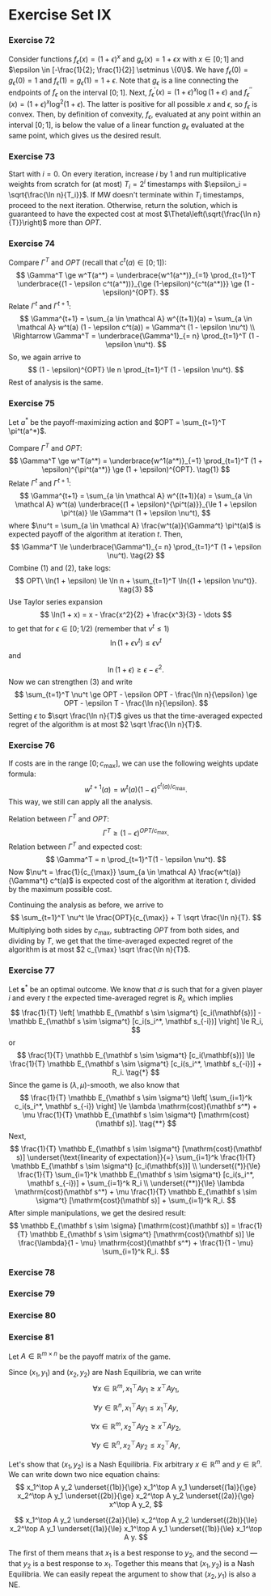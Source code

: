 # Exercise Set IX

### Exercise 72

Consider functions $f_\epsilon(x) = (1 + \epsilon)^x$ and $g_\epsilon(x) = 1 + \epsilon x$ with $x \in [0; 1]$ and $\epsilon \in [-\frac{1}{2}; \frac{1}{2}] \setminus \{0\}$. We have $f_\epsilon(0) = g_\epsilon(0) = 1$ and $f_\epsilon(1) = g_\epsilon(1) = 1 + \epsilon$. Note that $g_\epsilon$ is a line connecting the endpoints of $f_\epsilon$ on the interval $[0; 1]$. Next, $f_\epsilon^\prime(x) = (1 + \epsilon)^x \log(1 + \epsilon)$ and $f_\epsilon^{\prime \prime}(x) = (1 + \epsilon)^x \log^2(1 + \epsilon)$. The latter is positive for all possible $x$ and $\epsilon$, so $f_\epsilon$ is convex. Then, by definition of convexity, $f_\epsilon$, evaluated at any point within an interval $[0; 1]$, is below the value of a linear function $g_\epsilon$ evaluated at the same point, which gives us the desired result.

### Exercise 73

Start with $i = 0$. On every iteration, increase $i$ by $1$ and run multiplicative weights from scratch for (at most) $T_i = 2^i$ timestamps with $\epsilon_i = \sqrt{\frac{\ln n}{T_i}}$. If MW doesn't terminate within $T_i$ timestamps, proceed to the next iteration. Otherwise, return the solution, which is guaranteed to have the expected cost at most $\Theta\left(\sqrt{\frac{\ln n}{T}}\right)$ more than $OPT$.

### Exercise 74

Compare $\Gamma^T$ and $OPT$ (recall that $c^t(a) \in [0; 1]$):
$$
\Gamma^T \ge w^T(a^*) 
	= \underbrace{w^1(a^*)}_{=1} \prod_{t=1}^T 
		\underbrace{(1 - \epsilon c^t(a^*))}_{\ge (1-\epsilon)^{c^t(a^*)}}
	\ge (1 - \epsilon)^{OPT}.
$$
 Relate $\Gamma^t$ and $\Gamma^{t+1}$:
$$
\Gamma^{t+1} 
	= \sum_{a \in \mathcal A} w^{(t+1)}(a) 
	= \sum_{a \in \mathcal A} w^t(a) (1 - \epsilon c^t(a))
	= \Gamma^t (1 - \epsilon \nu^t) \\
\Rightarrow 
\Gamma^T = \underbrace{\Gamma^1}_{= n} \prod_{t=1}^T (1 - \epsilon \nu^t).
$$
 So, we again arrive to
$$
(1 - \epsilon)^{OPT} \le n \prod_{t=1}^T (1 - \epsilon \nu^t).
$$
Rest of analysis is the same.

### Exercise 75

Let $a^*$ be the payoff-maximizing action and $OPT = \sum_{t=1}^T \pi^t(a^*)$. 

Compare $\Gamma^T$ and $OPT$:
$$
\Gamma^T \ge w^T(a^*) 
	= \underbrace{w^1(a^*)}_{=1} \prod_{t=1}^T (1 + \epsilon)^{\pi^t(a^*)}
	\ge (1 + \epsilon)^{OPT}. \tag{1}
$$
Relate $\Gamma^t$ and $\Gamma^{t+1}:$
$$
\Gamma^{t+1} 
	= \sum_{a \in \mathcal A} w^{(t+1)}(a) 
	= \sum_{a \in \mathcal A} w^t(a) \underbrace{(1 + \epsilon)^{\pi^t(a)}}_{\le 1 + \epsilon \pi^t(a)}
	\le \Gamma^t (1 + \epsilon \nu^t),
$$
where $\nu^t = \sum_{a \in \mathcal A} \frac{w^t(a)}{\Gamma^t} \pi^t(a)$ is expected payoff of the algorithm at iteration $t$. Then,
$$
\Gamma^T \le \underbrace{\Gamma^1}_{= n} \prod_{t=1}^T (1 + \epsilon \nu^t). \tag{2}
$$
Combine (1) and (2), take logs:
$$
OPT\ \ln(1 + \epsilon) \le \ln n + \sum_{t=1}^T \ln{(1 + \epsilon \nu^t)}. \tag{3}
$$
Use Taylor series expansion
$$
\ln(1 + x) = x - \frac{x^2}{2} + \frac{x^3}{3} - \dots
$$
to get that for $\epsilon \in [0; 1/2)$ (remember that $\nu^t \le 1$)
$$
\ln(1 + \epsilon \nu^t) \le \epsilon \nu^t
$$
and 
$$
\ln(1 + \epsilon) \ge \epsilon - \epsilon^2.
$$
Now we can strengthen (3) and write 
$$
\sum_{t=1}^T \nu^t 
	\ge OPT - \epsilon OPT - \frac{\ln n}{\epsilon} 
	\ge OPT - \epsilon T - \frac{\ln n}{\epsilon}.
$$
Setting $\epsilon$ to $\sqrt \frac{\ln n}{T}$ gives us that the time-averaged expected regret of the algorithm is at most $2 \sqrt \frac{\ln n}{T}$.

### Exercise 76

If costs are in the range $[0; c_{\max}]$, we can use the following weights update formula:
$$
w^{t+1}(a) = w^t(a) (1 - \epsilon)^{c^t(a) / c_{\max}}.
$$
This way, we still can apply all the analysis. 

Relation between $\Gamma^T$ and $OPT$:
$$
\Gamma^T \ge (1 - \epsilon)^{OPT / c_{\max}}.
$$
Relation between $\Gamma^T$ and expected cost:
$$
\Gamma^T = n \prod_{t=1}^T(1 - \epsilon \nu^t).
$$
Now $\nu^t = \frac{1}{c_{\max}} \sum_{a \in \mathcal A} \frac{w^t(a)}{\Gamma^t} c^t(a)$ is expected cost of the algorithm at iteration $t$, divided by the maximum possible cost.

Continuing the analysis as before, we arrive to 
$$
\sum_{t=1}^T \nu^t \le \frac{OPT}{c_{\max}} + T \sqrt \frac{\ln n}{T}. 
$$
 Multiplying both sides by $c_{\max}$, subtracting $OPT$ from both sides, and dividing by $T$, we get that the time-averaged expected regret of the algorithm is at most $2 c_{\max} \sqrt \frac{\ln n}{T}$.

### Exercise 77

Let $\mathbf s^*$ be an optimal outcome. We know that $\sigma$ is such that for a given player $i$ and every $t$ the expected time-averaged regret is $R_i$, which implies 
$$
\frac{1}{T} \left[ 
	\mathbb E_{\mathbf s \sim \sigma^t} [c_i(\mathbf{s})] 
	- \mathbb E_{\mathbf s \sim \sigma^t} [c_i(s_i^*, \mathbf s_{-i})] \right] 
\le R_i,
$$
or
$$
\frac{1}{T} \mathbb E_{\mathbf s \sim \sigma^t} [c_i(\mathbf{s})] 
\le
\frac{1}{T} \mathbb E_{\mathbf s \sim \sigma^t} [c_i(s_i^*, \mathbf s_{-i})] + R_i.
\tag{*}
$$
Since the game is $(\lambda, \mu)$-smooth, we also know that 
$$
\frac{1}{T} \mathbb E_{\mathbf s \sim \sigma^t} \left[ \sum_{i=1}^k c_i(s_i^*, \mathbf s_{-i}) \right]
\le 
\lambda \mathrm{cost}(\mathbf s^*) + \mu \frac{1}{T} \mathbb E_{\mathbf s \sim \sigma^t} [\mathrm{cost}(\mathbf s)].
\tag{**}
$$
Next,
$$
\frac{1}{T} \mathbb E_{\mathbf s \sim \sigma^t} [\mathrm{cost}(\mathbf s)] 
	\underset{\text{linearity of expectation}}{=} \sum_{i=1}^k 
		\frac{1}{T} \mathbb E_{\mathbf s \sim \sigma^t} [c_i(\mathbf{s})] \\
	\underset{(*)}{\le} 
		\frac{1}{T} \sum_{i=1}^k \mathbb E_{\mathbf s \sim \sigma^t} [c_i(s_i^*, \mathbf s_{-i})]
        + \sum_{i=1}^k R_i \\
	\underset{(**)}{\le} 
		\lambda \mathrm{cost}(\mathbf s^*) 
		+ \mu \frac{1}{T} \mathbb E_{\mathbf s \sim \sigma^t} [\mathrm{cost}(\mathbf s)] 
		+ \sum_{i=1}^k R_i.
$$
After simple manipulations, we get the desired result:
$$
\mathbb E_{\mathbf s \sim \sigma} [\mathrm{cost}(\mathbf s)]  
	= \frac{1}{T} \mathbb E_{\mathbf s \sim \sigma^t} [\mathrm{cost}(\mathbf s)] 
	\le \frac{\lambda}{1 - \mu} \mathrm{cost}(\mathbf s^*) + \frac{1}{1 - \mu} \sum_{i=1}^k R_i.
$$

### Exercise 78



### Exercise 79



### Exercise 80



### Exercise 81

Let $A \in \mathbb R^{m \times n}$ be the payoff matrix of the game. 

Since $(x_1, y_1)$ and $(x_2, y_2)$ are Nash Equilibria, we can write
$$
\forall x \in \mathbb R^m, x_1^\top A y_1 \ge x^\top A y_1, \tag{1a}
$$

$$
\forall y \in \mathbb R^n, x_1^\top A y_1 \le x_1^\top A y, \tag{1b}
$$

$$
\forall x \in \mathbb R^m, x_2^\top A y_2 \ge x^\top A y_2, \tag{2a}
$$

$$
\forall y \in \mathbb R^n, x_2^\top A y_2 \le x_2^\top A y, \tag{2b}
$$

Let's show that $(x_1, y_2)$ is a Nash Equilibria. Fix arbitrary $x \in \mathbb R^m$ and $y \in \mathbb R^n$. We can write down two nice equation chains:
$$
x_1^\top A y_2 
	\underset{(1b)}{\ge} x_1^\top A y_1 
    \underset{(1a)}{\ge} x_2^\top A y_1 
    \underset{(2b)}{\ge} x_2^\top A y_2
    \underset{(2a)}{\ge} x^\top A y_2,
$$

$$
x_1^\top A y_2 
	\underset{(2a)}{\le} x_2^\top A y_2 
    \underset{(2b)}{\le} x_2^\top A y_1 
    \underset{(1a)}{\le} x_1^\top A y_1
    \underset{(1b)}{\le} x_1^\top A y.
$$

The first of them means that $x_1$ is a best response to $y_2$, and the second &mdash; that $y_2$ is a best response to $x_1$. Together this means that $(x_1, y_2)$ is a Nash Equilibria. We can easily repeat the argument to show that $(x_2, y_1)$ is also a NE.

